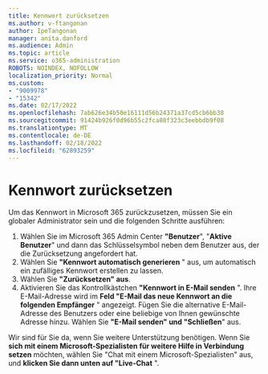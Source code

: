 ```yaml
---
title: Kennwort zurücksetzen
ms.author: v-ftangonan
author: IpeTangonan
manager: anita.danford
ms.audience: Admin
ms.topic: article
ms.service: o365-administration
ROBOTS: NOINDEX, NOFOLLOW
localization_priority: Normal
ms.custom:
- "9009978"
- "15342"
ms.date: 02/17/2022
ms.openlocfilehash: 7ab626e34b50e16111d56b24371a37cd5cb6bb38
ms.sourcegitcommit: 91424b926f0d96b55c2fca88f323c3eebbdb9f08
ms.translationtype: MT
ms.contentlocale: de-DE
ms.lasthandoff: 02/18/2022
ms.locfileid: "62893259"
---
```

# <a name="reset-password"></a>Kennwort zurücksetzen

Um das Kennwort in Microsoft 365 zurückzusetzen, müssen Sie ein globaler Administrator sein und die folgenden Schritte ausführen:

1. Wählen Sie im Microsoft 365 Admin Center **"Benutzer**", "**Aktive Benutzer**" und dann das Schlüsselsymbol neben dem Benutzer aus, der die Zurücksetzung angefordert hat.
2. Wählen Sie **"Kennwort automatisch generieren** " aus, um automatisch ein zufälliges Kennwort erstellen zu lassen.
3. Wählen Sie **"Zurücksetzen" aus**.
4. Aktivieren Sie das Kontrollkästchen **"Kennwort in E-Mail senden** ". Ihre E-Mail-Adresse wird im **Feld "E-Mail das neue Kennwort an die folgenden Empfänger** " angezeigt. Fügen Sie die alternative E-Mail-Adresse des Benutzers oder eine beliebige von Ihnen gewünschte Adresse hinzu. Wählen Sie **"E-Mail senden" und "Schließen**" aus.

Wir sind für Sie da, wenn Sie weitere Unterstützung benötigen. Wenn Sie **sich mit einem Microsoft-Spezialisten für weitere Hilfe in Verbindung setzen** möchten, wählen Sie "Chat mit einem Microsoft-Spezialisten" aus, und **klicken Sie dann unten auf "Live-Chat** ".
